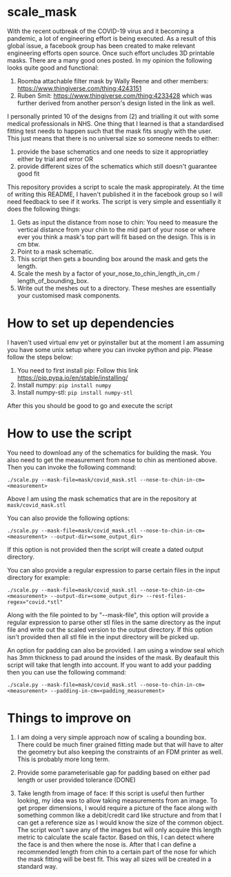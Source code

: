 # scale_mask

With the recent outbreak of the COVID-19 virus and it becoming a pandemic, a lot of engineering effort is being executed. As a result of this global issue, a facebook group has been created to make relevant engineering efforts open source. Once such effort uncludes 3D printable masks. There are a many good ones posted. In my opinion the following looks quite good and functional:

1) Roomba attachable filter mask by Wally Reene and other members: https://www.thingiverse.com/thing:4243151
2) Ruben Smit: https://www.thingiverse.com/thing:4233428 which was further derived from another person's design listed in the link as well.

I personally printed 10 of the designs from (2) and trialling it out with some medical professionals in NHS. One thing that I learned is that a standardised fitting test needs to happen such that the mask fits snugly with the user. This just means that there is no universal size so someone needs to either:

1) provide the base schematics and one needs to size it appropriatley either by trial and error
OR
2) provide different sizes of the schematics which still doesn't guarantee good fit

This repository provides a script to scale the mask appropirately. At the time of writing this README, I haven't published it in the facebook group so I will need feedback to see if it works. The script is very simple and essentially it does the following things:

1) Gets as input the distance from nose to chin: You need to measure the vertical distance from your chin to the mid part of your nose or where ever you think a mask's top part will fit based on the design. This is in cm btw.
2) Point to a mask schematic.
3) This script then gets a bounding box around the mask and gets the length.
4) Scale the mesh by a factor of your_nose_to_chin_length_in_cm / length_of_bounding_box.
5) Write out the meshes out to a directory. These meshes are essentially your customised mask components.

# How to set up dependencies

I haven't used virtual env yet or pyinstaller but at the moment I am assuming you have some unix setup where you can invoke python and pip. Please follow the steps below:

1) You need to first install pip: Follow this link https://pip.pypa.io/en/stable/installing/
2) Install numpy: ```pip install numpy```
3) Install numpy-stl: ```pip install numpy-stl```

After this you should be good to go and execute the script

# How to use the script

You need to download any of the schematics for building the mask. You also need to get the measurement from nose to chin as mentioned above. Then you can invoke the following command:

```./scale.py --mask-file=mask/covid_mask.stl --nose-to-chin-in-cm=<measurement>```

Above I am using the mask schematics that are in the repository at ```mask/covid_mask.stl```

You can also provide the following options:

```./scale.py --mask-file=mask/covid_mask.stl --nose-to-chin-in-cm=<measurement> --output-dir=<some_output_dir>```

If this option is not provided then the script will create a dated output directory.

You can also provide a regular expression to parse certain files in the input directory for example:

```./scale.py --mask-file=mask/covid_mask.stl --nose-to-chin-in-cm=<measurement> --output-dir=<some_output_dir> --rest-files-regex="covid.*stl"```

Along with the file pointed to by "--mask-file", this option will provide a regular expression to parse other stl files in the same directory as the input file and write out the scaled version to the output directory. If this option isn't provided then all stl file in the input directory will be picked up.

An option for padding can also be provided. I am using a window seal which has 3mm thickness to pad around the insides of the mask. By deafault this script will take that length into account. If you want to add your padding then you can use the following command:

```./scale.py --mask-file=mask/covid_mask.stl --nose-to-chin-in-cm=<measurement> --padding-in-cm=<padding_measurement>```

# Things to improve on

1) I am doing a very simple approach now of scaling a bounding box. There could be much finer grained fitting made but that will have to alter the geometry but also keeping the constraints of an FDM printer as well. This is probably more long term.

2) Provide some parameterisable gap for padding based on either pad length or user provided tolerance (DONE)

3) Take length from image of face: If this script is useful then further looking, my idea was to allow taking measurements from an image. To get proper dimensions, I would require a picture of the face along with something common like a debit/credit card like structure and from that I can get a reference size as I would know the size of the common object. The script won't save any of the images but will only acquire this length metric to calculate the scale factor. Based on this, I can detect where the face is and then where the nose is. After that I can define a recommended length from chin to a certain part of the nose for which the mask fitting will be best fit. This way all sizes will be created in a standard way.
